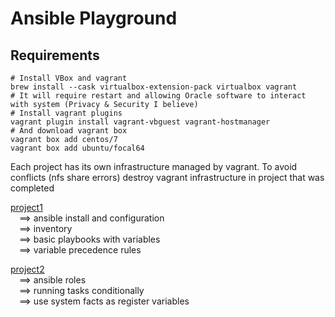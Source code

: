 Ansible Playground
==================

Requirements
------------
```shell
# Install VBox and vagrant
brew install --cask virtualbox-extension-pack virtualbox vagrant
# It will require restart and allowing Oracle software to interact with system (Privacy & Security I believe)
# Install vagrant plugins
vagrant plugin install vagrant-vbguest vagrant-hostmanager
# And download vagrant box
vagrant box add centos/7
vagrant box add ubuntu/focal64
```
Each project has its own infrastructure managed by vagrant. To avoid conflicts (nfs share errors) destroy vagrant infrastructure in project that was completed

[project1](./project1/README.md)<br />
&emsp;==> ansible install and configuration<br />
&emsp;==> inventory<br />
&emsp;==> basic playbooks with variables<br />
&emsp;==> variable precedence rules<br />

[project2](./project2/README.md)<br />
&emsp;==> ansible roles<br />
&emsp;==> running tasks conditionally<br />
&emsp;==> use system facts as register variables<br />
